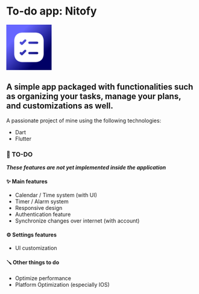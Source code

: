 # To-do app: Nitofy

<img src="assets\images\icons\appicon.png" width="120" height="120">

## **A simple app packaged with functionalities such as organizing your tasks, manage your plans, and customizations as well.**

A passionate project of mine using the following technologies:

- Dart
- Flutter

### 📃 TO-DO

***These features are not yet implemented inside the application***

#### ✨ Main features

- Calendar / Time system (with UI)
- Timer / Alarm system
- Responsive design
- Authentication feature
- Synchronize changes over internet (with account)

#### ⚙️ Settings features

- UI customization

#### 🪛 Other things to do

- Optimize performance
- Platform Optimization (especially IOS)
